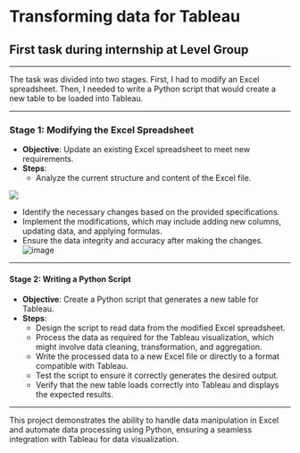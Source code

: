 # Transforming data for Tableau
## First task during internship at Level Group

---

The task was divided into two stages. First, I had to modify an Excel spreadsheet. Then, I needed to write a Python script that would create a new table to be loaded into Tableau.

---
### Stage 1: Modifying the Excel Spreadsheet
- **Objective**: Update an existing Excel spreadsheet to meet new requirements.
- **Steps**:
  - Analyze the current structure and content of the Excel file.
<img src='https://github.com/user-attachments/assets/26f3e313-6639-47d9-bdc3-ce712b184143'>

  - Identify the necessary changes based on the provided specifications.
  - Implement the modifications, which may include adding new columns, updating data, and applying formulas.
  - Ensure the data integrity and accuracy after making the changes.																			
![image](https://github.com/user-attachments/assets/0ddf93ad-dc75-4570-a397-b556132ae720)

---
#### Stage 2: Writing a Python Script
- **Objective**: Create a Python script that generates a new table for Tableau.
- **Steps**:
  - Design the script to read data from the modified Excel spreadsheet.
  - Process the data as required for the Tableau visualization, which might involve data cleaning, transformation, and aggregation.
  - Write the processed data to a new Excel file or directly to a format compatible with Tableau.
  - Test the script to ensure it correctly generates the desired output.
  - Verify that the new table loads correctly into Tableau and displays the expected results.
---
This project demonstrates the ability to handle data manipulation in Excel and automate data processing using Python, ensuring a seamless integration with Tableau for data visualization.
